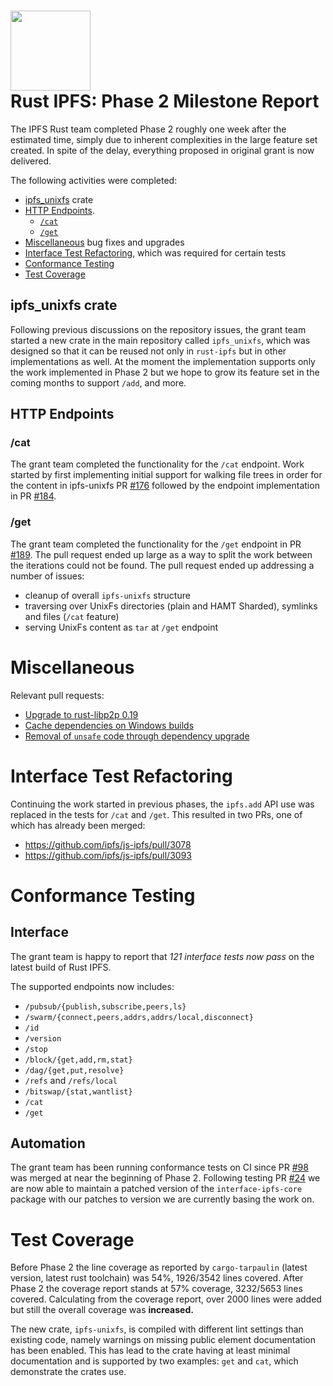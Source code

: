 <h1>
  <img src="https://ipfs.io/ipfs/QmRcFsCvTgGrB52UGpp9P2bSDmnYNTAATdRf4NBj8SKf77/rust-ipfs-logo-256w.png" width="128" /><br />
  Rust IPFS: Phase 2 Milestone Report
</h1>

The IPFS Rust team completed Phase 2 roughly one week after the estimated time, simply due to inherent complexities in the large
feature set created. In spite of the delay, everything proposed in original grant is now delivered.

The following activities were completed:

- [ipfs_unixfs](#ipfs_unixfs-crate) crate
- [HTTP Endpoints](#http-endpoints).
    - [`/cat`](#get)
    - [`/get`](#cat)
- [Miscellaneous](#miscellaneous) bug fixes and upgrades
- [Interface Test Refactoring](#interface-test-refactoring), which was required for certain tests
- [Conformance Testing](#conformance-testing)
- [Test Coverage](#test-coverage)

## ipfs_unixfs crate

Following previous discussions on the repository issues, the grant team
started a new crate in the main repository called `ipfs_unixfs`, which was
designed so that it can be reused not only in `rust-ipfs` but in other
implementations as well. At the moment the implementation supports only the
work implemented in Phase 2 but we hope to grow its feature set in the coming months
to support `/add`, and more.

## HTTP Endpoints

### /cat

The grant team completed the functionality for the `/cat` endpoint. Work started
by first implementing initial support for walking file trees in order for the
content in ipfs-unixfs PR [#176] followed by the endpoint implementation in PR
[#184].

[#176]: https://github.com/rs-ipfs/rust-ipfs/pull/176
[#184]: https://github.com/rs-ipfs/rust-ipfs/pull/184

### /get

The grant team completed the functionality for the `/get` endpoint in PR [#189].
The pull request ended up large as a way to split the work between the
iterations could not be found. The pull request ended up addressing a number of
issues:

* cleanup of overall `ipfs-unixfs` structure
* traversing over UnixFs directories (plain and HAMT Sharded), symlinks and
  files (`/cat` feature)
* serving UnixFs content as `tar` at `/get` endpoint

[#189]: https://github.com/rs-ipfs/rust-ipfs/pull/189

# Miscellaneous

Relevant pull requests:

* [Upgrade to rust-libp2p 0.19]
* [Cache dependencies on Windows builds]
* [Removal of `unsafe` code through dependency upgrade]

[Upgrade to rust-libp2p 0.19]: https://github.com/rs-ipfs/rust-ipfs/pull/169
[Cache dependencies on Windows builds]: https://github.com/rs-ipfs/rust-ipfs/pull/180
[Removal of `unsafe` code through dependency upgrade]: https://github.com/rs-ipfs/rust-ipfs/pull/191

# Interface Test Refactoring

Continuing the work started in previous phases, the `ipfs.add` API use was replaced
in the tests for `/cat` and `/get`. This resulted in two PRs, one of which has
already been merged:

* https://github.com/ipfs/js-ipfs/pull/3078
* https://github.com/ipfs/js-ipfs/pull/3093

# Conformance Testing

## Interface

The grant team is happy to report that *121 interface tests now pass* on the
latest build of Rust IPFS.

The supported endpoints now includes:

* `/pubsub/{publish,subscribe,peers,ls}`
* `/swarm/{connect,peers,addrs,addrs/local,disconnect}`
* `/id`
* `/version`
* `/stop`
* `/block/{get,add,rm,stat}`
* `/dag/{get,put,resolve}`
* `/refs` and `/refs/local`
* `/bitswap/{stat,wantlist}`
* `/cat`
* `/get`

## Automation

The grant team has been running conformance tests on CI since PR [#98] was merged
at near the beginning of Phase 2. Following testing PR [#24] we are now able to
maintain a patched version of the `interface-ipfs-core` package with our patches
to version we are currently basing the work on.

[#98]: https://github.com/rs-ipfs/rust-ipfs/pull/98
[#24]: https://github.com/rs-ipfs/ipfs-rust-conformance/pull/24

# Test Coverage

Before Phase 2 the line coverage as reported by
`cargo-tarpaulin` (latest version, latest rust toolchain) was 54%,
1926/3542 lines covered. After Phase 2 the coverage report stands at 57%
coverage, 3232/5653 lines covered. Calculating from the coverage report, over
2000 lines were added but still the overall coverage was **increased.**

The new crate, `ipfs-unixfs`, is compiled with different lint settings than
existing code, namely warnings on missing public element documentation has been
enabled. This has lead to the crate having at least minimal documentation and is
supported by two examples: `get` and `cat`, which demonstrate the crates use.
